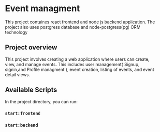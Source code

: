 # Event managment

This project containes react frontend and node js backend application. The project also uses postgress database and node-postgress(pg) ORM technology

## Project overview

This project involves creating a web application where users can create, view, and manage events. This includes user management( Signup, signin,and Profile managment
), event creation, listing of events, and event detail views.

## Available Scripts

In the project directory, you can run:

### `start:frontend`

### `start:backend`
